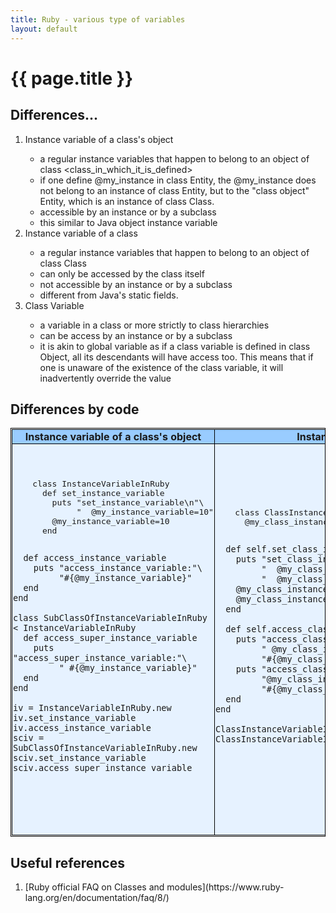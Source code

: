 ```yaml
---
title: Ruby - various type of variables
layout: default
---
```


{{ page.title }}
================
<head>
<style>
table, th, td {
    border: 1px solid black;
    border-collapse: collapse;
    padding: 1px;
}
th { background-color: #99ccff; }
tr { background-color: #e6f2ff; }
</style>
</head>

<h2>Differences...</h2>
<ol>
 <li>Instance variable of a class's object</li>
   <ul>
     <li>a regular instance variables that happen to belong to an object of class &lt;class_in_which_it_is_defined&gt;</li>
     <li>if one define @my_instance in class Entity, the @my_instance does not belong to an instance of class Entity, but to the "class object" Entity, which is an instance of class Class.</li>
     <li>accessible by an instance or by a subclass</li>
     <li>this similar to Java object instance variable</li>
   </ul>
 <li>Instance variable of a class</li>
   <ul> 
    <li>a regular instance variables that happen to belong to an object of class Class</li>
    <li>can only be accessed by the class itself</li>
    <li>not accessible by an instance or by a subclass</li>
    <li>different from Java's static fields.</li>
   </ul>
 <li>Class Variable</li>
   <ul>
    <li>a variable in a class or more strictly to class hierarchies</li>
    <li>can be access by an instance or by a subclass</li>
    <li>it is akin to global variable as if a class variable is defined in class Object, all its descendants will have access too. This means that if one is unaware of the existence of the class variable, it will inadvertently override the value</li>
   </ul>
</ol>

<h2>Differences by code</h2>
<table>
<tr>
 <th>Instance variable of a class's object</th>
 <th>Instance variable of a class</th>
 <th>Class Variable</th>
</tr>
<tr>
 <td>
   <pre lang="ruby">
	class InstanceVariableInRuby
	  def set_instance_variable
		puts "set_instance_variable\n"\
		     "  @my_instance_variable=10"
		@my_instance_variable=10
	  end

	  def access_instance_variable
		puts "access_instance_variable:"\
		     "#{@my_instance_variable}"
	  end
	end

	class SubClassOfInstanceVariableInRuby < InstanceVariableInRuby
	  def access_super_instance_variable
		puts "access_super_instance_variable:"\
		     " #{@my_instance_variable}"
	  end
	end

	iv = InstanceVariableInRuby.new
	iv.set_instance_variable
	iv.access_instance_variable
	sciv = SubClassOfInstanceVariableInRuby.new
	sciv.set_instance_variable
	sciv.access_super_instance_variable
   </pre>
 </td>
 <td>
   <pre lang="ruby">
	class ClassInstanceVariableInRuby
	  @my_class_instance_variable

	  def self.set_class_instance_variable
		puts "set_class_instance_variable\n"\
		     "  @my_class_instance_variable=20\n"\
		     "  @my_class_instance_variable2=40"
		@my_class_instance_variable=20
		@my_class_instance_variable2=40
	  end

	  def self.access_class_instance_variable
		puts "access_class_instance_variable"\
		     " @my_class_instance_variable: "\
		     "#{@my_class_instance_variable}"
		puts "access_class_instance_variable "\
		     "@my_class_instance_variable2: "\
		     "#{@my_class_instance_variable2}"
	  end
	end

	ClassInstanceVariableInRuby.set_class_instance_variable
	ClassInstanceVariableInRuby.access_class_instance_variable
   </pre>
 </td>
 <td>
   <pre lang="ruby">
	class ClassVariableInRuby
	  @@my_class_variable

	  def set_class_variable
		puts "set_class_variable\n"\
		     "  @@my_class_variable=30"
		@@my_class_variable = 30
	  end

	  def access_class_variable
		puts "access_class_variable:"\
		     " #{@@my_class_variable}"
	  end

	  def self.set_class_variable
		puts "self.set_class_variable\n"\
		     "  @@my_class_variable+=40"
		@@my_class_variable += 40
	  end

	  def self.access_class_variable
		puts "self.access_class_variable:"\
		    " #{@@my_class_variable}"
	  end
	end

	civ = ClassVariableInRuby.new
	civ.set_class_variable
	civ.access_class_variable
	ClassVariableInRuby.access_class_variable

	ClassVariableInRuby.set_class_variable
	ClassVariableInRuby.access_class_variable
	civ.access_class_variable
   </pre>
 </td> 
</tr>
</table>


<h2>Useful references</h2>
<ol>
 <li>[Ruby official FAQ on Classes and modules](https://www.ruby-lang.org/en/documentation/faq/8/)</li>
</ol>

